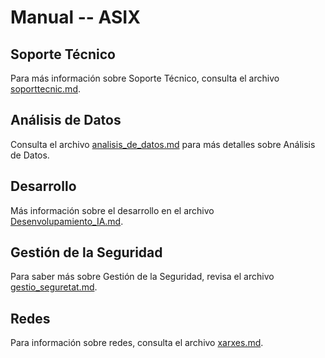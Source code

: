 # Manual -- ASIX

## Soporte Técnico
Para más información sobre Soporte Técnico, consulta el archivo [soporttecnic.md](soporttecnic.md).

## Análisis de Datos
Consulta el archivo [analisis_de_datos.md](analisis_de_datos.md) para más detalles sobre Análisis de Datos.

## Desarrollo
Más información sobre el desarrollo en el archivo [Desenvolupamiento_IA.md](Desenvolupamiento_IA.md).

## Gestión de la Seguridad
Para saber más sobre Gestión de la Seguridad, revisa el archivo [gestio_seguretat.md](gestio_seguretat.md).

## Redes
Para información sobre redes, consulta el archivo [xarxes.md](xarxes.md).

